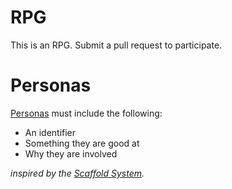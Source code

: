 # RPG
This is an RPG. Submit a pull request to participate.


# Personas
[Personas](Personas.md) must include the following:

* An identifier
* Something they are good at
* Why they are involved

_inspired by the [Scaffold System](https://vsca.blog/2021/02/20/the-scaffold-system/)._
